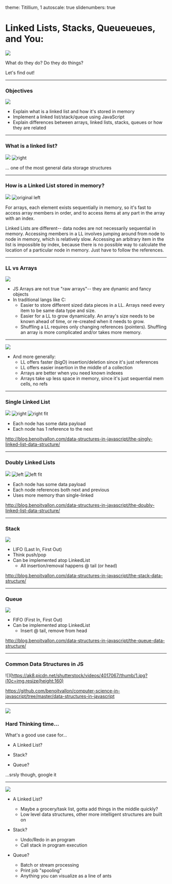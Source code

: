 theme: Titillium, 1
autoscale: true
slidenumbers: true
<!-- @author: Pete Silva -->

# Linked Lists, Stacks, Queueueues, and You:
![](http://marketingland.com/wp-content/ml-loads/2016/03/stacks_ss_1920.png)

What do they do? Do they do things?

Let's find out!

---

### Objectives
![](https://mir-s3-cdn-cf.behance.net/project_modules/disp/a520773389308.56014b51916d7.png)

- Explain what is a linked list and how it's stored in memory
- Implement a linked list/stack/queue using JavaScript
- Explain differences between arrays, linked lists, stacks, queues or how they are related

---

### What is a linked list?
![](http://cdn.osxdaily.com/wp-content/uploads/2011/10/NSTexturedFullScreenBackgroundColor.png)
![right](http://techonix.in/images/products/workshop/data-structure.jpg)

... one of the most general data storage structures

---

### How is a Linked List stored in memory?
![](http://cdn.osxdaily.com/wp-content/uploads/2011/10/NSTexturedFullScreenBackgroundColor.png)
![original left](http://www.publicdomainpictures.net/pictures/20000/velka/computer-memory-chips.jpg)

For arrays, each element exists sequentially in memory, so it's fast to access array members in order, and to access items at any part in the array with an index.

Linked Lists are different-- data nodes are not necessarily sequential in memory. Accessing members in a LL involves jumping around from node to node in memory, which is relatively slow. Accessing an arbitrary item in the list is impossible by index, because there is no possible way to calculate the location of a particular node in memory. Just have to follow the references.

---

### LL vs Arrays
![](http://cdn.osxdaily.com/wp-content/uploads/2011/10/NSTexturedFullScreenBackgroundColor.png)

- JS Arrays are not true "raw arrays"-- they are dynamic and fancy objects
- In traditional langs like C:
  + Easier to store different sized data pieces in a LL. Arrays need every item to be same data type and size.
  + Easier for a LL to grow dynamically. An array's size needs to be known ahead of time, or re-created when it needs to grow.
  + Shuffling a LL requires only changing references (pointers). Shuffling an array is more complicated and/or takes more memory.

---

![](http://cdn.osxdaily.com/wp-content/uploads/2011/10/NSTexturedFullScreenBackgroundColor.png)

- And more generally:
  + LL offers faster (bigO) insertion/deletion since it's just references
  + LL offers easier insertion in the middle of a collection
  + Arrays are better when you need known indexes
  + Arrays take up less space in memory, since it's just sequential mem cells, no refs

---

### Single Linked List
![](http://cdn.osxdaily.com/wp-content/uploads/2011/10/NSTexturedFullScreenBackgroundColor.png)
![right](http://images.naldzgraphics.net/2011/02/8-Paper_texture.jpg)
![right fit](https://chessprogramming.wikispaces.com/file/view/380px-CPT-LinkedLists-deletingnode.svg.png/406080434/380px-CPT-LinkedLists-deletingnode.svg.png)

- Each node has some data payload
- Each node has 1 reference to the next

http://blog.benoitvallon.com/data-structures-in-javascript/the-singly-linked-list-data-structure/

---

### Doubly Linked Lists
![](http://cdn.osxdaily.com/wp-content/uploads/2011/10/NSTexturedFullScreenBackgroundColor.png)
![left](http://images.naldzgraphics.net/2011/02/8-Paper_texture.jpg)
![left fit](http://www.thecrazyprogrammer.com/wp-content/uploads/2015/09/Doubly-Linked-List-in-C-and-C-.gif)

- Each node has some data payload
- Each node references both next and previous
- Uses more memory than single-linked

http://blog.benoitvallon.com/data-structures-in-javascript/the-doubly-linked-list-data-structure/

---

### Stack
![](https://prodigalthought.files.wordpress.com/2015/12/stack-of-books.jpg?w=1024)

- LIFO (Last In, First Out)
- Think push/pop
- Can be implemented atop LinkedList
  + All insertion/removal happens @ tail (or head)

http://blog.benoitvallon.com/data-structures-in-javascript/the-stack-data-structure/

---

### Queue
![](https://i.kinja-img.com/gawker-media/image/upload/cmrn3wvjafy47lxyby30.png)

- FIFO (First In, First Out)
- Can be implemented atop LinkedList
  + Insert @ tail, remove from head

http://blog.benoitvallon.com/data-structures-in-javascript/the-queue-data-structure/

---

### Common Data Structures in JS
![](https://ak8.picdn.net/shutterstock/videos/4017067/thumb/1.jpg?i10c=img.resize(height:160)

https://github.com/benoitvallon/computer-science-in-javascript/tree/master/data-structures-in-javascript

---

![](http://www.texturex.com/albums/Stone-Textures/Stone%20Texture%20wall%20large%20rock%20grey%20image.jpg)

### Hard Thinking time...

What's a good use case for...

- A Linked List?

- Stack?

- Queue?

...srsly though, google it

---

![](http://www.texturex.com/albums/Stone-Textures/Stone%20Texture%20wall%20large%20rock%20grey%20image.jpg)

- A Linked List?
  + Maybe a grocery/task list, gotta add things in the middle quickly?
  + Low level data structures, other more intelligent structures are built on

- Stack?
  + Undo/Redo in an program
  + Call stack in program execution

- Queue?
  + Batch or stream processing
  + Print job "spooling"
  + Anything you can visualize as a line of ants
